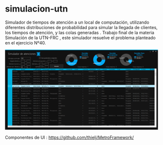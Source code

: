 # simulacion-utn
Simulador de tiempos de atención a un local de computación, utilizando diferentes distribuciones de probabilidad para simular la llegada de clientes, los tiempos de atención, y las colas generadas . Trabajo final de la materia Simulación de la UTN-FRC , este simulador resuelve el problema planteado en el ejercicio Nº40. 

 ![Screenshot](Simulador.PNG) 

Componentes de UI : https://github.com/thielj/MetroFramework/
